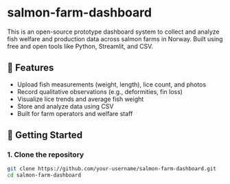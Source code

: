 # salmon-farm-dashboard

This is an open-source prototype dashboard system to collect and analyze fish welfare and production data across salmon farms in Norway. Built using free and open tools like Python, Streamlit, and CSV.

## 📌 Features

- Upload fish measurements (weight, length), lice count, and photos
- Record qualitative observations (e.g., deformities, fin loss)
- Visualize lice trends and average fish weight
- Store and analyze data using CSV
- Built for farm operators and welfare staff

## 🚀 Getting Started

### 1. Clone the repository
```bash
git clone https://github.com/your-username/salmon-farm-dashboard.git
cd salmon-farm-dashboard
